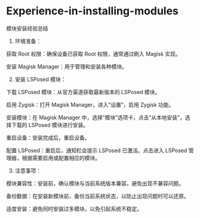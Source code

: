 # Experience-in-installing-modules
模块安装经验总结

1. 环境准备：

获取 Root 权限：确保设备已获取 Root 权限，通常通过刷入 Magisk 实现。

安装 Magisk Manager：用于管理和安装各种模块。



2. 安装 LSPosed 模块：

下载 LSPosed 模块：从官方渠道获取最新版本的 LSPosed 模块。

启用 Zygisk：打开 Magisk Manager，进入“设置”，启用 Zygisk 功能。

安装模块：在 Magisk Manager 中，选择“模块”选项卡，点击“从本地安装”，选择下载的 LSPosed 模块进行安装。

重启设备：安装完成后，重启设备。

配置 LSPosed：重启后，通知栏会提示 LSPosed 已激活。点击进入 LSPosed 管理器，根据需要启用或配置相应的模块。



3. 注意事项：

模块兼容性：安装前，确认模块与当前系统版本兼容，避免出现不兼容问题。

备份数据：在安装新模块前，备份当前系统状态，以防止出现问题时可以还原。

适度安装：避免同时安装过多模块，以免引起系统不稳定。
